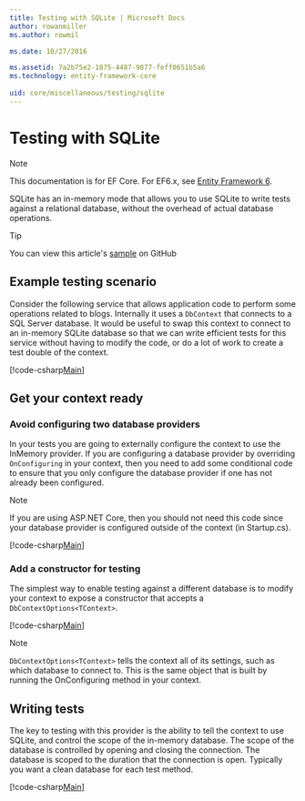 ```yaml
---
title: Testing with SQLite | Microsoft Docs
author: rowanmiller
ms.author: rowmil

ms.date: 10/27/2016

ms.assetid: 7a2b75e2-1875-4487-9877-feff0651b5a6
ms.technology: entity-framework-core
 
uid: core/miscellaneous/testing/sqlite
---
```


# Testing with SQLite

> [!NOTE]
> This documentation is for EF Core. For EF6.x, see [Entity Framework 6](../../../ef6/index.md).

SQLite has an in-memory mode that allows you to use SQLite to write tests against a relational database, without the overhead of actual database operations.

> [!TIP]
> You can view this article's [sample](https://github.com/aspnet/EntityFramework.Docs/tree/master/samples/core/Miscellaneous/Testing) on GitHub

## Example testing scenario

Consider the following service that allows application code to perform some operations related to blogs. Internally it uses a `DbContext` that connects to a SQL Server database. It would be useful to swap this context to connect to an in-memory SQLite database so that we can write efficient tests for this service without having to modify the code, or do a lot of work to create a test double of the context.

[!code-csharp[Main](../../../../samples/core/Miscellaneous/Testing/BusinessLogic/BlogService.cs)]

## Get your context ready

### Avoid configuring two database providers

In your tests you are going to externally configure the context to use the InMemory provider. If you are configuring a database provider by overriding `OnConfiguring` in your context, then you need to add some conditional code to ensure that you only configure the database provider if one has not already been configured.

> [!NOTE]
> If you are using ASP.NET Core, then you should not need this code since your database provider is configured outside of the context (in Startup.cs).

[!code-csharp[Main](../../../../samples/core/Miscellaneous/Testing/BusinessLogic/BloggingContext.cs#OnConfiguring)]

### Add a constructor for testing

The simplest way to enable testing against a different database is to modify your context to expose a constructor that accepts a `DbContextOptions<TContext>`.

[!code-csharp[Main](../../../../samples/core/Miscellaneous/Testing/BusinessLogic/BloggingContext.cs#Constructors)]

> [!NOTE]
> `DbContextOptions<TContext>` tells the context all of its settings, such as which database to connect to. This is the same object that is built by running the OnConfiguring method in your context.

## Writing tests

The key to testing with this provider is the ability to tell the context to use SQLite, and control the scope of the in-memory database. The scope of the database is controlled by opening and closing the connection. The database is scoped to the duration that the connection is open. Typically you want a clean database for each test method.

[!code-csharp[Main](../../../../samples/core/Miscellaneous/Testing/TestProject/SQLite/BlogServiceTests.cs)]
